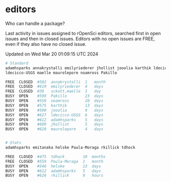 # editors

Who can handle a package?

Last activity in issues assigned to rOpenSci editors, searched first in open
issues and then in closed issues. Editors with no open issues are FREE, even if
they also have no closed issue.


Updated on Wed Mar 20 01:09:15 UTC 2024

```bash
# Standard
adamhsparks annakrystalli emilyriederer jhollist jooolia karthik ldecicco
ldecicco-USGS maelle maurolepore noamross Pakillo

FREE  CLOSED  #502  annakrystalli  1   month
FREE  CLOSED  #619  emilyriederer  4   days
FREE  CLOSED  #39   sckott,maelle  1   day
BUSY  OPEN    #599  Pakillo        23  days
BUSY  OPEN    #556  noamross       20  days
BUSY  OPEN    #575  karthik        13  days
BUSY  OPEN    #590  jooolia        9   days
BUSY  OPEN    #627  ldecicco-USGS  6   days
BUSY  OPEN    #612  adamhsparks    5   days
BUSY  OPEN    #609  jhollist       5   days
BUSY  OPEN    #620  maurolepore    4   days


# Stats
adamhsparks emitanaka helske Paula-Moraga rkillick tdhock

FREE  CLOSED  #475  tdhock        10  months
FREE  CLOSED  #559  Paula-Moraga  1   month
BUSY  OPEN    #546  helske        13  days
BUSY  OPEN    #612  adamhsparks   5   days
BUSY  OPEN    #626  rkillick      9   hours
```
